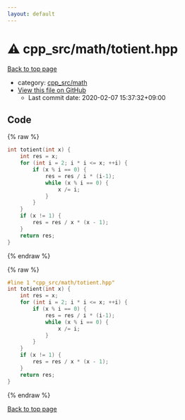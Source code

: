 ```yaml
---
layout: default
---
```


<!-- mathjax config similar to math.stackexchange -->
<script type="text/javascript" async
  src="https://cdnjs.cloudflare.com/ajax/libs/mathjax/2.7.5/MathJax.js?config=TeX-MML-AM_CHTML">
</script>
<script type="text/x-mathjax-config">
  MathJax.Hub.Config({
    TeX: { equationNumbers: { autoNumber: "AMS" }},
    tex2jax: {
      inlineMath: [ ['$','$'] ],
      processEscapes: true
    },
    "HTML-CSS": { matchFontHeight: false },
    displayAlign: "left",
    displayIndent: "2em"
  });
</script>

<script type="text/javascript" src="https://cdnjs.cloudflare.com/ajax/libs/jquery/3.4.1/jquery.min.js"></script>
<script src="https://cdn.jsdelivr.net/npm/jquery-balloon-js@1.1.2/jquery.balloon.min.js" integrity="sha256-ZEYs9VrgAeNuPvs15E39OsyOJaIkXEEt10fzxJ20+2I=" crossorigin="anonymous"></script>
<script type="text/javascript" src="../../../assets/js/copy-button.js"></script>
<link rel="stylesheet" href="../../../assets/css/copy-button.css" />


# :warning: cpp_src/math/totient.hpp

<a href="../../../index.html">Back to top page</a>

* category: <a href="../../../index.html#7f80e2498998e03897cbfac19f068c09">cpp_src/math</a>
* <a href="{{ site.github.repository_url }}/blob/master/cpp_src/math/totient.hpp">View this file on GitHub</a>
    - Last commit date: 2020-02-07 15:37:32+09:00




## Code

<a id="unbundled"></a>
{% raw %}
```cpp
int totient(int x) {
	int res = x;
	for (int i = 2; i * i <= x; ++i) {
		if (x % i == 0) {
			res = res / i * (i-1);
			while (x % i == 0) {
				x /= i;
			}
		}
	}
	if (x != 1) {
		res = res / x * (x - 1);
	} 
	return res;
}
```
{% endraw %}

<a id="bundled"></a>
{% raw %}
```cpp
#line 1 "cpp_src/math/totient.hpp"
int totient(int x) {
	int res = x;
	for (int i = 2; i * i <= x; ++i) {
		if (x % i == 0) {
			res = res / i * (i-1);
			while (x % i == 0) {
				x /= i;
			}
		}
	}
	if (x != 1) {
		res = res / x * (x - 1);
	} 
	return res;
}

```
{% endraw %}

<a href="../../../index.html">Back to top page</a>

